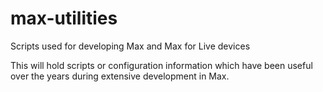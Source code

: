 # max-utilities
Scripts used for developing Max and Max for Live devices

This will hold scripts or configuration information which have been useful over the years during extensive development in Max.
